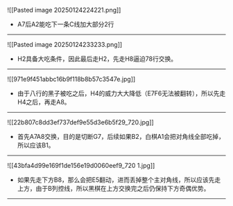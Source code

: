 ![[Pasted image 20250124224221.png]]
* A7后A2能吃下一条C线加大部分2行
---
 
![[Pasted image 20250124233233.png]]
* H2具备大吃条件，因此最后走H2，先走H8逼迫78行交换。
---
 ![[971e9f451abbc16b9f118b8b57c3547e.jpg]]
* 由于八行的黑子被吃之后，H4的威力大大降低（E7F6无法被翻转），所以先走H4之后，再走A8。

---
![[22b807c8dd3ef737def9e55d3e6b5f29_720.jpg]]
* 首先A7A8交换，目的是切断G7，后续如果B2，白棋A1会把对角线全部吃掉，所以应该B1。
---
![[43bfa4d99e169f1de156e19d0060eef9_720 1.jpg]]
* 如果先走下方B8，那么会把E5翻动，进而丢掉整个主对角线，所以应该先走上方，由于B列控线，所以黑棋在上方交换完之后仍保持下方奇偶优势。
---
